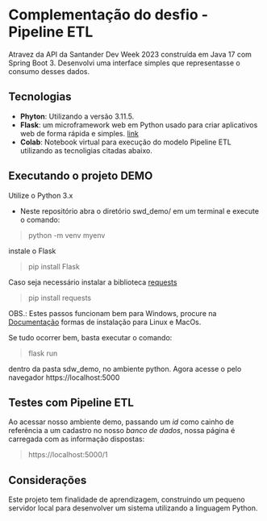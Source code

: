 # Complementação do desfio - Pipeline ETL

Atravez da API da Santander Dev Week 2023 construída em Java 17 com Spring Boot 3. 
Desenvolvi uma interface simples que representasse o consumo desses dados.

## Tecnologias
  - **Phyton**: Utilizando a versão 3.11.5.
  - **Flask**: um microframework web em Python usado para criar aplicativos web de forma rápida e simples. [link](https://flask.palletsprojects.com/en/3.0.x/)
  - **Colab**: Notebook virtual para execução do modelo Pipeline ETL utilizando as tecnoligias citadas abaixo.

## Executando o projeto DEMO

Utilize o Python 3.x
 
 - Neste repositório abra o diretório swd_demo/ em um terminal e execute o comando:
>  python -m venv myenv

instale o Flask

 > pip install Flask

Caso seja necessário instalar a biblioteca [requests](https://pypi.org/project/requests/)
> pip install requests

OBS.: Estes passos funcionam bem para Windows, procure na [Documentação](https://flask.palletsprojects.com/en/3.0.x/) formas de instalação para Linux e MacOs. 

Se tudo ocorrer bem, basta executar o comando: 
>flask run

dentro da pasta sdw_demo, no ambiente python. 
Agora acesse o pelo navegador https://localhost:5000

## Testes com Pipeline ETL
 
Ao acessar nosso ambiente demo, passando um *id* como cainho de referência a um cadastro no nosso *banco de dados*, nossa página é carregada com as informação dispostas: 
> https://localhost:5000/1


## Considerações

Este projeto tem finalidade de aprendizagem, construindo um pequeno servidor local para desenvolver um sistema utilizando a linguagem Python. 
